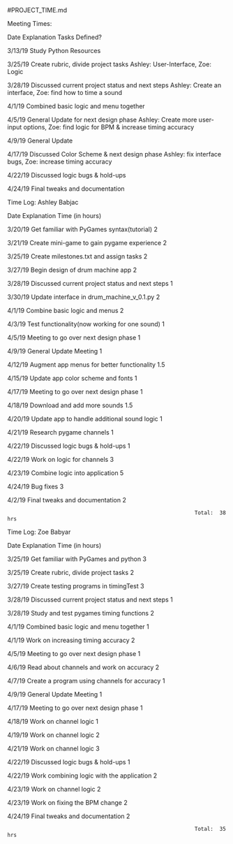 #PROJECT_TIME.md


Meeting Times:
  
  Date              Explanation                                             Tasks Defined?
  
  3/13/19           Study Python Resources              
  
  3/25/19           Create rubric, divide project tasks                     Ashley: User-Interface, Zoe: Logic
  
  3/28/19           Discussed current project status and next steps         Ashley: Create an interface, Zoe: find how to time a sound
  
  4/1/19            Combined basic logic and menu together                
  
  4/5/19            General Update for next design phase                    Ashley: Create more user-input options, Zoe: find logic for BPM & increase timing accuracy
  
  4/9/19            General Update
  
  4/17/19           Discussed Color Scheme & next design phase              Ashley: fix interface bugs, Zoe: increase timing accuracy
  
  4/22/19           Discussed logic bugs & hold-ups
  
  4/24/19           Final tweaks and documentation




Time Log: Ashley Babjac
  
  Date              Explanation                                         Time (in hours)
  
  3/20/19           Get familiar with PyGames syntax(tutorial)          2
  
  3/21/19           Create mini-game to gain pygame experience          2
  
  3/25/19           Create milestones.txt and assign tasks              2
  
  3/27/19           Begin design of drum machine app                    2
  
  3/28/19           Discussed current project status and next steps     1
  
  3/30/19           Update interface in drum_machine_v_0.1.py           2
  
  4/1/19            Combine basic logic and menus                       2
  
  4/3/19            Test functionality(now working for one sound)       1
  
  4/5/19            Meeting to go over next design phase                1
  
  4/9/19            General Update Meeting                              1
  
  4/12/19           Augment app menus for better functionality          1.5
  
  4/15/19           Update app color scheme and fonts                   1
  
  4/17/19           Meeting to go over next design phase                1
  
  4/18/19           Download and add more sounds                        1.5
  
  4/20/19           Update app to handle additional sound logic         1
  
  4/21/19           Research pygame channels                            1
  
  4/22/19           Discussed logic bugs & hold-ups                     1
  
  4/22/19           Work on logic for channels                          3
  
  4/23/19           Combine logic into application                      5
  
  4/24/19           Bug fixes                                           3
  
  4/2/19            Final tweaks and documentation                      2
  
                                                                Total:  38 hrs
 
 
 
 Time Log: Zoe Babyar
  
  Date              Explanation                                         Time (in hours)
  
  3/25/19           Get familiar with PyGames and python                3
  
  3/25/19           Create rubric, divide project tasks                 2
  
  3/27/19           Create testing programs in timingTest               3
  
  3/28/19           Discussed current project status and next steps     1
  
  3/28/19           Study and test pygames timing functions             2
  
  4/1/19            Combined basic logic and menu together              1
  
  4/1/19            Work on increasing timing accuracy                  2
  
  4/5/19            Meeting to go over next design phase                1
  
  4/6/19            Read about channels and work on accuracy            2
  
  4/7/19            Create a program using channels for accuracy        1
  
  4/9/19            General Update Meeting                              1
  
  4/17/19           Meeting to go over next design phase                1
  
  4/18/19           Work on channel logic                               1
  
  4/19/19           Work on channel logic                               2
  
  4/21/19           Work on channel logic                               3
  
  4/22/19           Discussed logic bugs & hold-ups                     1
  
  4/22/19           Work combining logic with the application           2
  
  4/23/19           Work on channel logic                               2
  
  4/23/19           Work on fixing the BPM change                       2
  
  4/24/19           Final tweaks and documentation                      2
  
                                                                Total:  35 hrs
  
  
  
  
  
  
  
  
  
